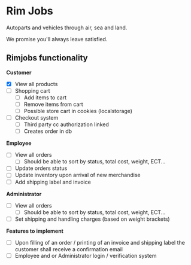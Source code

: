 # Rim Jobs 

Autoparts and vehicles through air, sea and land.

We promise you'll always leave satisfied.


##  Rimjobs functionality

**Customer**
 - [x] View all products
- [ ] Shopping cart
	- [ ] Add items to cart
	- [ ] Remove items from cart
	- [ ] Possible store cart in cookies (localstorage)
- [ ] Checkout system
	- [ ] Third party cc authorization linked
	- [ ] Creates order in db
	
**Employee**
- [ ] View all orders
	-  [ ] Should be able to sort by status, total cost, weight, ECT...
- [ ] Update orders status
- [ ] Update inventory upon arrival of new merchandise
- [ ] Add shipping label and invoice 

**Administrator**
- [ ] View all orders
   - [ ] Should be able to sort by status, total cost, weight, ECT...
- [ ] Set shipping and handling charges (based on weight brackets)

**Features to implement**
- [ ] Upon filling of an order / printing of an invoice and shipping label the customer shall receive a confirmation email
- [ ] Employee and or Administrator login / verification system
